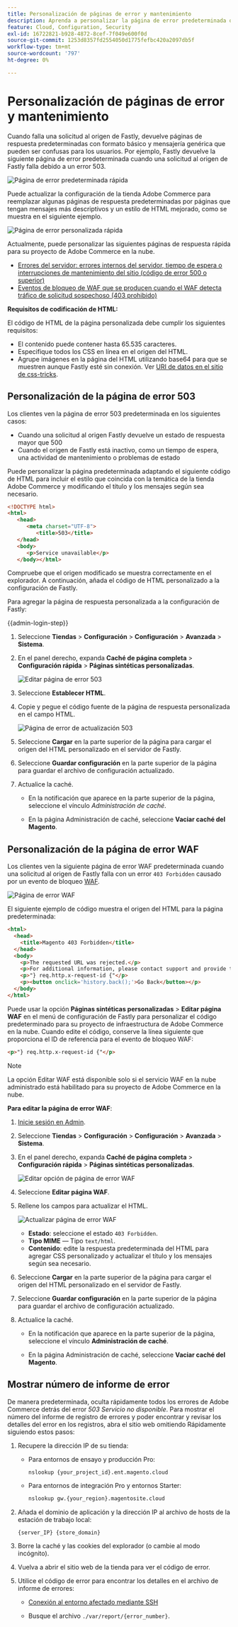 ```yaml
---
title: Personalización de páginas de error y mantenimiento
description: Aprenda a personalizar la página de error predeterminada que se muestra cuando fallan las solicitudes al servidor de origen de Fastly.
feature: Cloud, Configuration, Security
exl-id: 16722821-b928-4872-8cef-7f049e600f0d
source-git-commit: 1253d8357fd2554050d1775fefbc420a2097db5f
workflow-type: tm+mt
source-wordcount: '797'
ht-degree: 0%

---
```


# Personalización de páginas de error y mantenimiento

Cuando falla una solicitud al origen de Fastly, devuelve páginas de respuesta predeterminadas con formato básico y mensajería genérica que pueden ser confusas para los usuarios. Por ejemplo, Fastly devuelve la siguiente página de error predeterminada cuando una solicitud al origen de Fastly falla debido a un error 503.

![Página de error predeterminada rápida](../../assets/cdn/fastly-503-example.png)

Puede actualizar la configuración de la tienda Adobe Commerce para reemplazar algunas páginas de respuesta predeterminadas por páginas que tengan mensajes más descriptivos y un estilo de HTML mejorado, como se muestra en el siguiente ejemplo.

![Página de error personalizada rápida](../../assets/cdn/fastly-new-error-page.png)

Actualmente, puede personalizar las siguientes páginas de respuesta rápida para su proyecto de Adobe Commerce en la nube.

- [Errores del servidor: errores internos del servidor, tiempo de espera o interrupciones de mantenimiento del sitio (código de error 500 o superior)](#customize-the-503-error-page)
- [Eventos de bloqueo de WAF que se producen cuando el WAF detecta tráfico de solicitud sospechoso (403 prohibido)](#customize-the-waf-error-page)

**Requisitos de codificación de HTML:**

El código de HTML de la página personalizada debe cumplir los siguientes requisitos:

- El contenido puede contener hasta 65.535 caracteres.
- Especifique todos los CSS en línea en el origen del HTML.
- Agrupe imágenes en la página del HTML utilizando base64 para que se muestren aunque Fastly esté sin conexión. Ver [URI de datos en el sitio de css-tricks](https://css-tricks.com/data-uris/).

## Personalización de la página de error 503

Los clientes ven la página de error 503 predeterminada en los siguientes casos:

- Cuando una solicitud al origen Fastly devuelve un estado de respuesta mayor que 500
- Cuando el origen de Fastly está inactivo, como un tiempo de espera, una actividad de mantenimiento o problemas de estado

Puede personalizar la página predeterminada adaptando el siguiente código de HTML para incluir el estilo que coincida con la temática de la tienda Adobe Commerce y modificando el título y los mensajes según sea necesario.

```html
<!DOCTYPE html>
<html>
   <head>
      <meta charset="UTF-8">
         <title>503</title>
   </head>
   <body>
      <p>Service unavailable</p>
   </body></html>
```

Compruebe que el origen modificado se muestra correctamente en el explorador. A continuación, añada el código de HTML personalizado a la configuración de Fastly.

Para agregar la página de respuesta personalizada a la configuración de Fastly:

{{admin-login-step}}

1. Seleccione **Tiendas** > **Configuración** > **Configuración** > **Avanzada** > **Sistema**.

1. En el panel derecho, expanda **Caché de página completa** > **Configuración rápida** > **Páginas sintéticas personalizadas**.

   ![Editar página de error 503](../../assets/cdn/fastly-custom-synthetic-pages-edit-html.png)

1. Seleccione **Establecer HTML**.

1. Copie y pegue el código fuente de la página de respuesta personalizada en el campo HTML.

   ![Página de error de actualización 503](../../assets/cdn/fastly-customize-503-response.png)

1. Seleccione **Cargar** en la parte superior de la página para cargar el origen del HTML personalizado en el servidor de Fastly.

1. Seleccione **Guardar configuración** en la parte superior de la página para guardar el archivo de configuración actualizado.

1. Actualice la caché.

   - En la notificación que aparece en la parte superior de la página, seleccione el vínculo *Administración de caché*.

   - En la página Administración de caché, seleccione **Vaciar caché del Magento**.

## Personalización de la página de error WAF

Los clientes ven la siguiente página de error WAF predeterminada cuando una solicitud al origen de Fastly falla con un error `403 Forbidden` causado por un evento de bloqueo [WAF](fastly-waf-service.md).

![Página de error WAF](../../assets/cdn/fastly-waf-403-error.png)

El siguiente ejemplo de código muestra el origen del HTML para la página predeterminada:

```html
<html>
  <head>
    <title>Magento 403 Forbidden</title>
  </head>
  <body>
    <p>The requested URL was rejected.</p>
    <p>For additional information, please contact support and provide this reference ID:</p>
    <p>"} req.http.x-request-id {"</p>
    <p><button onclick='history.back();'>Go Back</button></p>
  </body>
</html>
```

Puede usar la opción **Páginas sintéticas personalizadas** > **Editar página WAF** en el menú de configuración de Fastly para personalizar el código predeterminado para su proyecto de infraestructura de Adobe Commerce en la nube. Cuando edite el código, conserve la línea siguiente que proporciona el ID de referencia para el evento de bloqueo WAF:

```html
<p>"} req.http.x-request-id {"</p>
```

>[!NOTE]
>
>La opción Editar WAF está disponible solo si el servicio WAF en la nube administrado está habilitado para su proyecto de Adobe Commerce en la nube.

**Para editar la página de error WAF**:

1. [Inicie sesión en Admin](../../get-started/onboarding.md#access-your-admin-panel).

1. Seleccione **Tiendas** > **Configuración** > **Configuración** > **Avanzada** > **Sistema**.

1. En el panel derecho, expanda **Caché de página completa** > **Configuración rápida** > **Páginas sintéticas personalizadas**.

   ![Editar opción de página de error WAF](../../assets/cdn/fastly-custom-synthetic-pages-edit-waf.png)

1. Seleccione **Editar página WAF**.

1. Rellene los campos para actualizar el HTML.

   ![Actualizar página de error WAF](../../assets/cdn/fastly-edit-waf-html.png)

   - **Estado**: seleccione el estado `403 Forbidden`.
   - **Tipo MIME** — Tipo `text/html`.
   - **Contenido**: edite la respuesta predeterminada del HTML para agregar CSS personalizado y actualizar el título y los mensajes según sea necesario.

1. Seleccione **Cargar** en la parte superior de la página para cargar el origen del HTML personalizado en el servidor de Fastly.

1. Seleccione **Guardar configuración** en la parte superior de la página para guardar el archivo de configuración actualizado.

1. Actualice la caché.

   - En la notificación que aparece en la parte superior de la página, seleccione el vínculo **Administración de caché**.

   - En la página Administración de caché, seleccione **Vaciar caché del Magento**.

## Mostrar número de informe de error

De manera predeterminada, oculta rápidamente todos los errores de Adobe Commerce detrás del error *503 Servicio no disponible*. Para mostrar el número del informe de registro de errores y poder encontrar y revisar los detalles del error en los registros, abra el sitio web omitiendo Rápidamente siguiendo estos pasos:

1. Recupere la dirección IP de su tienda:

   - Para entornos de ensayo y producción Pro:

     ```bash
     nslookup {your_project_id}.ent.magento.cloud
     ```

   - Para entornos de integración Pro y entornos Starter:

     ```bash
     nslookup gw.{your_region}.magentosite.cloud
     ```

1. Añada el dominio de aplicación y la dirección IP al archivo de hosts de la estación de trabajo local:

   ```text
   {server_IP} {store_domain}
   ```

1. Borre la caché y las cookies del explorador (o cambie al modo incógnito).

1. Vuelva a abrir el sitio web de la tienda para ver el código de error.

1. Utilice el código de error para encontrar los detalles en el archivo de informe de errores:

   - [Conexión al entorno afectado mediante SSH](../development/secure-connections.md#connect-to-a-remote-environment)

   - Busque el archivo `./var/report/{error_number}`.
